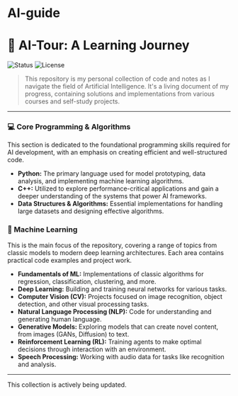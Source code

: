 # AI-guide
# 🤖 AI-Tour: A Learning Journey

![Status](https://img.shields.io/badge/Status-In%20Progress-blue)
![License](https://img.shields.io/badge/License-MIT-green)

> This repository is my personal collection of code and notes as I navigate the field of Artificial Intelligence. It's a living document of my progress, containing solutions and implementations from various courses and self-study projects.

---

### 💻 Core Programming & Algorithms

This section is dedicated to the foundational programming skills required for AI development, with an emphasis on creating efficient and well-structured code.

* **Python:** The primary language used for model prototyping, data analysis, and implementing machine learning algorithms.
* **C++:** Utilized to explore performance-critical applications and gain a deeper understanding of the systems that power AI frameworks.
* **Data Structures & Algorithms:** Essential implementations for handling large datasets and designing effective algorithms.

### 🧠 Machine Learning

This is the main focus of the repository, covering a range of topics from classic models to modern deep learning architectures. Each area contains practical code examples and project work.

* **Fundamentals of ML:** Implementations of classic algorithms for regression, classification, clustering, and more.
* **Deep Learning:** Building and training neural networks for various tasks.
* **Computer Vision (CV):** Projects focused on image recognition, object detection, and other visual processing tasks.
* **Natural Language Processing (NLP):** Code for understanding and generating human language.
* **Generative Models:** Exploring models that can create novel content, from images (GANs, Diffusion) to text.
* **Reinforcement Learning (RL):** Training agents to make optimal decisions through interaction with an environment.
* **Speech Processing:** Working with audio data for tasks like recognition and analysis.

---

This collection is actively being updated.
